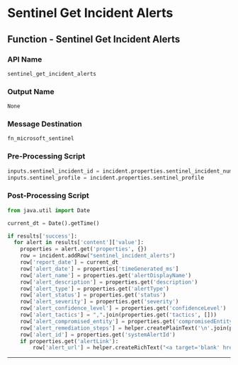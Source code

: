 <!--
    DO NOT MANUALLY EDIT THIS FILE
    THIS FILE IS AUTOMATICALLY GENERATED WITH resilient-circuits codegen
-->

# Sentinel Get Incident Alerts

## Function - Sentinel Get Incident Alerts

### API Name
`sentinel_get_incident_alerts`

### Output Name
`None`

### Message Destination
`fn_microsoft_sentinel`

### Pre-Processing Script
```python
inputs.sentinel_incident_id = incident.properties.sentinel_incident_number
inputs.sentinel_profile = incident.properties.sentinel_profile
```

### Post-Processing Script
```python
from java.util import Date

current_dt = Date().getTime()

if results['success']:
  for alert in results['content']['value']:
    properties = alert.get('properties', {})
    row = incident.addRow("sentinel_incident_alerts")
    row['report_date'] = current_dt 
    row['alert_date'] = properties['timeGenerated_ms']
    row['alert_name'] = properties.get('alertDisplayName')
    row['alert_description'] = properties.get('description')
    row['alert_type'] = properties.get('alertType')
    row['alert_status'] = properties.get('status')
    row['alert_severity'] = properties.get('severity')
    row['alert_confidence_level'] = properties.get('confidenceLevel')
    row['alert_tactics'] = ",".join(properties.get('tactics', []))
    row['alert_compromised_entity'] = properties.get('compromisedEntity')
    row['alert_remediation_steps'] = helper.createPlainText('\n'.join(properties.get('remediationSteps', [])))
    row['alert_id'] = properties.get('systemAlertId')
    if properties.get('alertLink'):
        row['alert_url'] = helper.createRichText("<a target='blank' href='{}'>Alert Link</a>".format(properties['alertLink']))

```

---

